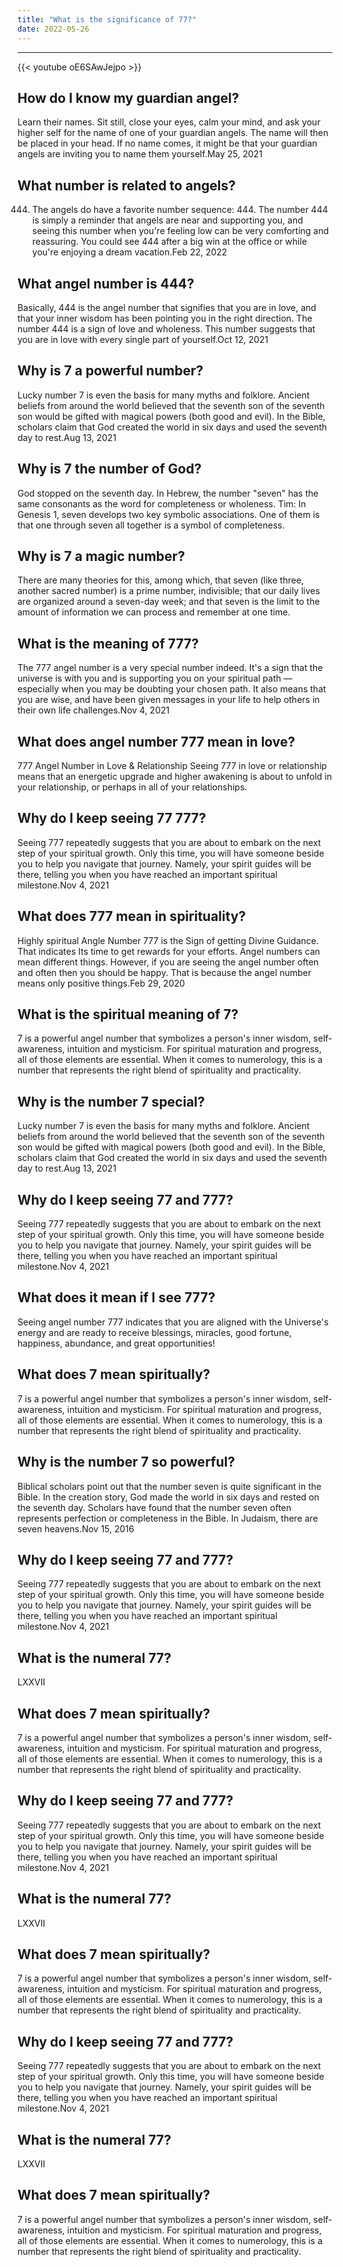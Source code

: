 ```yaml
---
title: "What is the significance of 77?"
date: 2022-05-26
---
```


---
{{< youtube oE6SAwJejpo >}}
## How do I know my guardian angel?
Learn their names. Sit still, close your eyes, calm your mind, and ask your higher self for the name of one of your guardian angels. The name will then be placed in your head. If no name comes, it might be that your guardian angels are inviting you to name them yourself.May 25, 2021

## What number is related to angels?
444. The angels do have a favorite number sequence: 444. The number 444 is simply a reminder that angels are near and supporting you, and seeing this number when you're feeling low can be very comforting and reassuring. You could see 444 after a big win at the office or while you're enjoying a dream vacation.Feb 22, 2022

## What angel number is 444?
Basically, 444 is the angel number that signifies that you are in love, and that your inner wisdom has been pointing you in the right direction. The number 444 is a sign of love and wholeness. This number suggests that you are in love with every single part of yourself.Oct 12, 2021

## Why is 7 a powerful number?
Lucky number 7 is even the basis for many myths and folklore. Ancient beliefs from around the world believed that the seventh son of the seventh son would be gifted with magical powers (both good and evil). In the Bible, scholars claim that God created the world in six days and used the seventh day to rest.Aug 13, 2021

## Why is 7 the number of God?
God stopped on the seventh day. In Hebrew, the number "seven" has the same consonants as the word for completeness or wholeness. Tim: In Genesis 1, seven develops two key symbolic associations. One of them is that one through seven all together is a symbol of completeness.

## Why is 7 a magic number?
There are many theories for this, among which, that seven (like three, another sacred number) is a prime number, indivisible; that our daily lives are organized around a seven-day week; and that seven is the limit to the amount of information we can process and remember at one time.

## What is the meaning of 777?
The 777 angel number is a very special number indeed. It's a sign that the universe is with you and is supporting you on your spiritual path — especially when you may be doubting your chosen path. It also means that you are wise, and have been given messages in your life to help others in their own life challenges.Nov 4, 2021

## What does angel number 777 mean in love?
777 Angel Number in Love & Relationship Seeing 777 in love or relationship means that an energetic upgrade and higher awakening is about to unfold in your relationship, or perhaps in all of your relationships.

## Why do I keep seeing 77 777?
Seeing 777 repeatedly suggests that you are about to embark on the next step of your spiritual growth. Only this time, you will have someone beside you to help you navigate that journey. Namely, your spirit guides will be there, telling you when you have reached an important spiritual milestone.Nov 4, 2021

## What does 777 mean in spirituality?
Highly spiritual Angle Number 777 is the Sign of getting Divine Guidance. That indicates Its time to get rewards for your efforts. Angel numbers can mean different things. However, if you are seeing the angel number often and often then you should be happy. That is because the angel number means only positive things.Feb 29, 2020

## What is the spiritual meaning of 7?
7 is a powerful angel number that symbolizes a person's inner wisdom, self-awareness, intuition and mysticism. For spiritual maturation and progress, all of those elements are essential. When it comes to numerology, this is a number that represents the right blend of spirituality and practicality.

## Why is the number 7 special?
Lucky number 7 is even the basis for many myths and folklore. Ancient beliefs from around the world believed that the seventh son of the seventh son would be gifted with magical powers (both good and evil). In the Bible, scholars claim that God created the world in six days and used the seventh day to rest.Aug 13, 2021

## Why do I keep seeing 77 and 777?
Seeing 777 repeatedly suggests that you are about to embark on the next step of your spiritual growth. Only this time, you will have someone beside you to help you navigate that journey. Namely, your spirit guides will be there, telling you when you have reached an important spiritual milestone.Nov 4, 2021

## What does it mean if I see 777?
Seeing angel number 777 indicates that you are aligned with the Universe's energy and are ready to receive blessings, miracles, good fortune, happiness, abundance, and great opportunities!

## What does 7 mean spiritually?
7 is a powerful angel number that symbolizes a person's inner wisdom, self-awareness, intuition and mysticism. For spiritual maturation and progress, all of those elements are essential. When it comes to numerology, this is a number that represents the right blend of spirituality and practicality.

## Why is the number 7 so powerful?
Biblical scholars point out that the number seven is quite significant in the Bible. In the creation story, God made the world in six days and rested on the seventh day. Scholars have found that the number seven often represents perfection or completeness in the Bible. In Judaism, there are seven heavens.Nov 15, 2016

## Why do I keep seeing 77 and 777?
Seeing 777 repeatedly suggests that you are about to embark on the next step of your spiritual growth. Only this time, you will have someone beside you to help you navigate that journey. Namely, your spirit guides will be there, telling you when you have reached an important spiritual milestone.Nov 4, 2021

## What is the numeral 77?
LXXVII

## What does 7 mean spiritually?
7 is a powerful angel number that symbolizes a person's inner wisdom, self-awareness, intuition and mysticism. For spiritual maturation and progress, all of those elements are essential. When it comes to numerology, this is a number that represents the right blend of spirituality and practicality.

## Why do I keep seeing 77 and 777?
Seeing 777 repeatedly suggests that you are about to embark on the next step of your spiritual growth. Only this time, you will have someone beside you to help you navigate that journey. Namely, your spirit guides will be there, telling you when you have reached an important spiritual milestone.Nov 4, 2021

## What is the numeral 77?
LXXVII

## What does 7 mean spiritually?
7 is a powerful angel number that symbolizes a person's inner wisdom, self-awareness, intuition and mysticism. For spiritual maturation and progress, all of those elements are essential. When it comes to numerology, this is a number that represents the right blend of spirituality and practicality.

## Why do I keep seeing 77 and 777?
Seeing 777 repeatedly suggests that you are about to embark on the next step of your spiritual growth. Only this time, you will have someone beside you to help you navigate that journey. Namely, your spirit guides will be there, telling you when you have reached an important spiritual milestone.Nov 4, 2021

## What is the numeral 77?
LXXVII

## What does 7 mean spiritually?
7 is a powerful angel number that symbolizes a person's inner wisdom, self-awareness, intuition and mysticism. For spiritual maturation and progress, all of those elements are essential. When it comes to numerology, this is a number that represents the right blend of spirituality and practicality.

